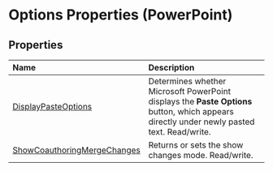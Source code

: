 
# Options Properties (PowerPoint)

## Properties



|**Name**|**Description**|
|:-----|:-----|
| [DisplayPasteOptions](4c5f0851-585c-e4c6-a6c7-c3bfd3666883.md)|Determines whether Microsoft PowerPoint displays the  **Paste Options** button, which appears directly under newly pasted text. Read/write.|
| [ShowCoauthoringMergeChanges](a5b6c2a0-93c9-629b-be50-e1bb99626006.md)|Returns or sets the show changes mode. Read/write.|
